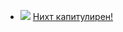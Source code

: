 * ![](/books/sf_history/Сэй%20Алек/Нихт%20капитулирен!.jpg) [Нихт капитулирен!](/books/sf_history/Сэй%20Алек/Нихт%20капитулирен!)